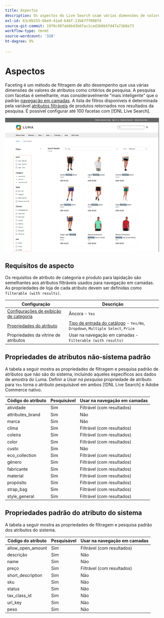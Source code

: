 ```yaml
---
title: Aspectos
description: Os aspectos do Live Search usam várias dimensões de valores de atributos como critérios de pesquisa.
exl-id: 63c0b255-6be9-41ad-b4bf-13bb7ff098fd
source-git-commit: 19f0c987ab6b43b6fac1cad266b5fd47a7168e73
workflow-type: tm+mt
source-wordcount: '328'
ht-degree: 0%

---
```


# Aspectos

Faceting é um método de filtragem de alto desempenho que usa várias dimensões de valores de atributos como critérios de pesquisa. A pesquisa com facetas é semelhante, mas consideravelmente &quot;mais inteligente&quot; que o padrão [navegação em camadas](https://docs.magento.com/user-guide/catalog/navigation-layered.html). A lista de filtros disponíveis é determinada pela variável [atributos filtráveis](https://docs.magento.com/user-guide/catalog/navigation-layered-filterable-attributes.html) de produtos retornados nos resultados da pesquisa. É possível configurar até 100 facetas com [!DNL Live Search].

![Resultados da pesquisa filtrada](assets/storefront-search-results-run.png)

## Requisitos de aspecto

Os requisitos de atributo de categoria e produto para lapidação são semelhantes aos atributos filtráveis usados para navegação em camadas. As propriedades de loja de cada atributo devem ser definidas como `filterable (with results)`.

| Configuração | Descrição |
|--- |--- |
| [Configurações de exibição de categoria](https://docs.magento.com/user-guide/catalog/categories-display-settings.html) | Âncora - `Yes` |
| [Propriedades do atributo](https://docs.magento.com/user-guide/stores/attribute-product-create.html) | [Tipo de entrada do catálogo](https://docs.magento.com/user-guide/stores/attributes-input-types.html) - `Yes/No`, `Dropdown`, `Multiple Select`, `Price` |
| Propriedades da vitrine de atributos | Usar na navegação em camadas - `Filterable (with results)` |

## Propriedades de atributos não-sistema padrão

A tabela a seguir mostra as propriedades de filtragem e pesquisa padrão de atributos que não são do sistema, incluindo aqueles específicos aos dados de amostra do Luma. Definir a *Usar na pesquisa* propriedade de atributo para `Yes` torna o atributo pesquisável em ambos [!DNL Live Search] e Adobe Commerce nativo.

| Código do atributo | Pesquisável | Usar na navegação em camadas |
|--- |--- |--- |
| atividade | Sim | Filtrável (com resultados) |
| attributes_brand | Sim | Não |
| marca | Sim | Não |
| clima | Sim | Filtrável (com resultados) |
| coleira | Sim | Filtrável (com resultados) |
| color | Sim | Filtrável (com resultados) |
| custo | Sim | Não |
| eco_collection | Sim | Filtrável (com resultados) |
| gênero | Sim | Filtrável (com resultados) |
| fabricante | Sim | Filtrável (com resultados) |
| material | Sim | Filtrável (com resultados) |
| propósito | Sim | Filtrável (com resultados) |
| strap_bag | Sim | Filtrável (com resultados) |
| style_general | Sim | Filtrável (com resultados) |

## Propriedades padrão do atributo do sistema

A tabela a seguir mostra as propriedades de filtragem e pesquisa padrão dos atributos do sistema.

| Código do atributo | Pesquisável | Usar na navegação em camadas |
|--- |--- |--- |
| allow_open_amount | Sim | Filtrável (com resultados) |
| descrição | Sim | Não |
| name | Sim | Não |
| preço | Sim | Filtrável (com resultados) |
| short_description | Sim | Não |
| sku | Sim | Não |
| status | Sim | Não |
| tax_class_id | Sim | Não |
| url_key | Sim | Não |
| peso | Sim | Não |
